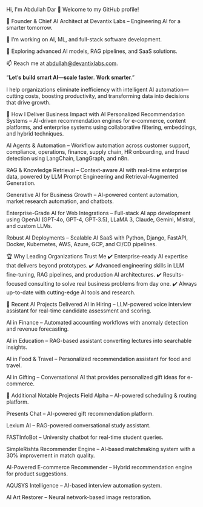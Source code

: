 Hi, I'm Abdullah Dar 👋
Welcome to my GitHub profile!

🏢 Founder & Chief AI Architect at Devantix Labs – Engineering AI for a smarter tomorrow.

🔭 I’m working on AI, ML, and full-stack software development.

🌱 Exploring advanced AI models, RAG pipelines, and SaaS solutions.

📫 Reach me at abdullah@devantixlabs.com.

“𝐋𝐞𝐭’𝐬 𝐛𝐮𝐢𝐥𝐝 𝐬𝐦𝐚𝐫𝐭 𝐀𝐈—𝐬𝐜𝐚𝐥𝐞 𝐟𝐚𝐬𝐭𝐞𝐫. 𝐖𝐨𝐫𝐤 𝐬𝐦𝐚𝐫𝐭𝐞𝐫.”

I help organizations eliminate inefficiency with intelligent AI automation—cutting costs, boosting productivity, and transforming data into decisions that drive growth.

🚀 How I Deliver Business Impact with AI
Personalized Recommendation Systems – AI-driven recommendation engines for e-commerce, content platforms, and enterprise systems using collaborative filtering, embeddings, and hybrid techniques.

AI Agents & Automation – Workflow automation across customer support, compliance, operations, finance, supply chain, HR onboarding, and fraud detection using LangChain, LangGraph, and n8n.

RAG & Knowledge Retrieval – Context-aware AI with real-time enterprise data, powered by LLM Prompt Engineering and Retrieval-Augmented Generation.

Generative AI for Business Growth – AI-powered content automation, market research automation, and chatbots.

Enterprise-Grade AI for Web Integrations – Full-stack AI app development using OpenAI (GPT-4o, GPT-4, GPT-3.5), LLaMA 3, Claude, Gemini, Mistral, and custom LLMs.

Robust AI Deployments – Scalable AI SaaS with Python, Django, FastAPI, Docker, Kubernetes, AWS, Azure, GCP, and CI/CD pipelines.

🏆 Why Leading Organizations Trust Me
✔️ Enterprise-ready AI expertise that delivers beyond prototypes.
✔️ Advanced engineering skills in LLM fine-tuning, RAG pipelines, and production AI architectures.
✔️ Results-focused consulting to solve real business problems from day one.
✔️ Always up-to-date with cutting-edge AI tools and research.

📌 Recent AI Projects Delivered
AI in Hiring – LLM-powered voice interview assistant for real-time candidate assessment and scoring.

AI in Finance – Automated accounting workflows with anomaly detection and revenue forecasting.

AI in Education – RAG-based assistant converting lectures into searchable insights.

AI in Food & Travel – Personalized recommendation assistant for food and travel.

AI in Gifting – Conversational AI that provides personalized gift ideas for e-commerce.

📂 Additional Notable Projects
Field Alpha – AI-powered scheduling & routing platform.

Presents Chat – AI-powered gift recommendation platform.

Lexium AI – RAG-powered conversational study assistant.

FASTInfoBot – University chatbot for real-time student queries.

SimpleRishta Recommender Engine – AI-based matchmaking system with a 30% improvement in match quality.

AI-Powered E-commerce Recommender – Hybrid recommendation engine for product suggestions.

AQUSYS Intelligence – AI-based interview automation system.

AI Art Restorer – Neural network-based image restoration.
